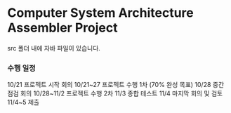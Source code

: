# Computer System Architecture Assembler Project

src 폴더 내에 자바 파일이 있습니다.

### 수행 일정
10/21 프로젝트 시작 회의
10/21~27 프로젝트 수행 1차 (70% 완성 목표)
10/28 중간 점검 회의
10/28~11/2 프로젝트 수행 2차
11/3 종합 테스트
11/4 마지막 회의 및 검토
11/4~5 제출
